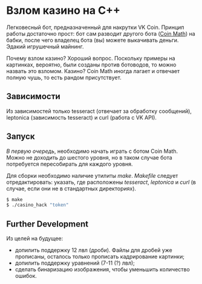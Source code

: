 # Взлом казино на С++

Легковесный бот, предназначенный для накрутки VK Coin.
Принцип работы достаточно прост: бот сам разводит другого бота ([Coin Math](https://vk.com/coinmath)) на бабки, после чего владелец бота (вы)
можете выкачивать деньги. Эдакий игрушечный майнинг.

Почему взлом казино? Хороший вопрос. Поскольку примеры на картинках, вероятно, были созданы против ботоводов,
то можно назвать это взломом. Казино? Coin Math иногда лагает и отвечает полную чушь, то есть рандом присутствует.


## Зависимости

Из зависимостей только tesseract (отвечает за обработку сообщений), 
leptonica (зависимость tesseract) и curl (работа с VK API).


## Запуск

_В первую очередь_, необходимо начать играть с ботом Coin Math. 
Можно не доходить до шестого уровня, но в таком случае бота потребуется пересобирать для каждого уровня.

Для сборки необходимо наличие утилиты _make_.
_Makefile_ следует отредактировать: указать, где расположены _tesseract_, _leptonica_ и _curl_
(в случае, если они не в стандартных директориях).
```bash
$ make
$ ./casino_hack "token"
```


## Further Development

Из целей на будущее:
* допилить поддержку 12 лвл (дроби).
    Файлы для дробей уже прописаны, осталось только прописать кадрирование картинки;
* допилить поддержку уравнений (7-11 (?) лвл);
* сделать бинаризацию изображения, чтобы уменьшить количество ошибок.

